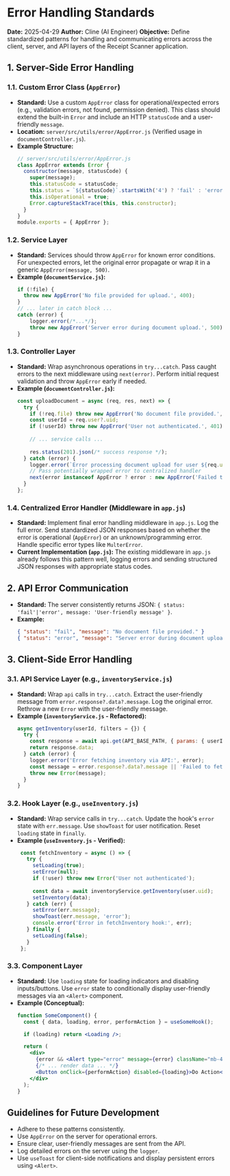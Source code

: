 # Error Handling Standards

**Date:** 2025-04-29
**Author:** Cline (AI Engineer)
**Objective:** Define standardized patterns for handling and communicating errors across the client, server, and API layers of the Receipt Scanner application.

## 1. Server-Side Error Handling

### 1.1. Custom Error Class (`AppError`)

*   **Standard:** Use a custom `AppError` class for operational/expected errors (e.g., validation errors, not found, permission denied). This class should extend the built-in `Error` and include an HTTP `statusCode` and a user-friendly `message`.
*   **Location:** `server/src/utils/error/AppError.js` (Verified usage in `documentController.js`).
*   **Example Structure:**
    ```javascript
    // server/src/utils/error/AppError.js 
    class AppError extends Error {
      constructor(message, statusCode) {
        super(message);
        this.statusCode = statusCode;
        this.status = `${statusCode}`.startsWith('4') ? 'fail' : 'error'; 
        this.isOperational = true; 
        Error.captureStackTrace(this, this.constructor);
      }
    }
    module.exports = { AppError };
    ```

### 1.2. Service Layer

*   **Standard:** Services should throw `AppError` for known error conditions. For unexpected errors, let the original error propagate or wrap it in a generic `AppError(message, 500)`.
*   **Example (`documentService.js`):**
    ```javascript
    if (!file) {
      throw new AppError('No file provided for upload.', 400); 
    }
    // ... later in catch block ...
    catch (error) {
        logger.error(/*...*/);
        throw new AppError('Server error during document upload.', 500); 
    }
    ```

### 1.3. Controller Layer

*   **Standard:** Wrap asynchronous operations in `try...catch`. Pass caught errors to the next middleware using `next(error)`. Perform initial request validation and throw `AppError` early if needed.
*   **Example (`documentController.js`):**
    ```javascript
    const uploadDocument = async (req, res, next) => {
      try {
        if (!req.file) throw new AppError('No document file provided.', 400);
        const userId = req.user?.uid;
        if (!userId) throw new AppError('User not authenticated.', 401);
        
        // ... service calls ...
        
        res.status(201).json(/* success response */);
      } catch (error) {
        logger.error(`Error processing document upload for user ${req.user?.uid}: ${error.message}`, { stack: error.stack, name: error.name }); 
        // Pass potentially wrapped error to centralized handler
        next(error instanceof AppError ? error : new AppError('Failed to process document.', 500)); 
      }
    };
    ```

### 1.4. Centralized Error Handler (Middleware in `app.js`)

*   **Standard:** Implement final error handling middleware in `app.js`. Log the full error. Send standardized JSON responses based on whether the error is operational (`AppError`) or an unknown/programming error. Handle specific error types like `MulterError`.
*   **Current Implementation (`app.js`):** The existing middleware in `app.js` already follows this pattern well, logging errors and sending structured JSON responses with appropriate status codes.

## 2. API Error Communication

*   **Standard:** The server consistently returns JSON: `{ status: 'fail'|'error', message: 'User-friendly message' }`.
*   **Example:**
    ```json
    { "status": "fail", "message": "No document file provided." } 
    { "status": "error", "message": "Server error during document upload." } 
    ```

## 3. Client-Side Error Handling

### 3.1. API Service Layer (e.g., `inventoryService.js`)

*   **Standard:** Wrap `api` calls in `try...catch`. Extract the user-friendly message from `error.response?.data?.message`. Log the original error. Rethrow a new `Error` with the user-friendly message.
*   **Example (`inventoryService.js` - Refactored):**
    ```javascript
    async getInventory(userId, filters = {}) {
      try {
        const response = await api.get(API_BASE_PATH, { params: { userId, ...filters } });
        return response.data; 
      } catch (error) {
        logger.error('Error fetching inventory via API:', error); 
        const message = error.response?.data?.message || 'Failed to fetch inventory';
        throw new Error(message); 
      }
    }
    ```

### 3.2. Hook Layer (e.g., `useInventory.js`)

*   **Standard:** Wrap service calls in `try...catch`. Update the hook's `error` state with `err.message`. Use `showToast` for user notification. Reset `loading` state in `finally`.
*   **Example (`useInventory.js` - Verified):**
    ```javascript
     const fetchInventory = async () => {
       try {
         setLoading(true);
         setError(null); 
         if (!user) throw new Error('User not authenticated');
         
         const data = await inventoryService.getInventory(user.uid);
         setInventory(data);
       } catch (err) {
         setError(err.message); 
         showToast(err.message, 'error'); 
         console.error('Error in fetchInventory hook:', err); 
       } finally {
         setLoading(false);
       }
     };
    ```

### 3.3. Component Layer

*   **Standard:** Use `loading` state for loading indicators and disabling inputs/buttons. Use `error` state to conditionally display user-friendly messages via an `<Alert>` component.
*   **Example (Conceptual):**
    ```jsx
    function SomeComponent() {
      const { data, loading, error, performAction } = useSomeHook();

      if (loading) return <Loading />;

      return (
        <div>
          {error && <Alert type="error" message={error} className="mb-4" />}
          {/* ... render data ... */}
          <Button onClick={performAction} disabled={loading}>Do Action</Button>
        </div>
      );
    }
    ```

## Guidelines for Future Development

*   Adhere to these patterns consistently.
*   Use `AppError` on the server for operational errors.
*   Ensure clear, user-friendly messages are sent from the API.
*   Log detailed errors on the server using the `logger`.
*   Use `useToast` for client-side notifications and display persistent errors using `<Alert>`.
